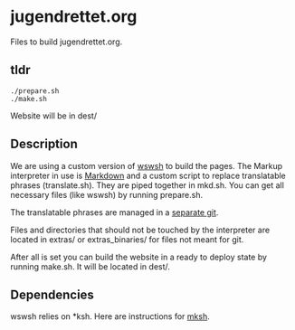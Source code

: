 # jugendrettet.org

Files to build jugendrettet.org.

## tldr

```
./prepare.sh
./make.sh
```
Website will be in dest/

## Description

We are using a custom version of [wswsh](https://github.com/Ypnose/wswsh) to build the pages.
The Markup interpreter in use is [Markdown](https://daringfireball.net/projects/markdown/)
and a custom script to replace translatable phrases (translate.sh).
They are piped together in mkd.sh.
You can get all necessary files (like wswsh) by running prepare.sh.

The translatable phrases are managed in a [separate git](https://github.com/JugendRettet/translations).

Files and directories that should not be touched by the interpreter are located in extras/ or
extras_binaries/ for files not meant for git.

After all is set you can build the website in a ready to deploy state by running make.sh.
It will be located in dest/.

## Dependencies

wswsh relies on *ksh. Here are instructions for [mksh](https://www.mirbsd.org/mksh.htm#build).

